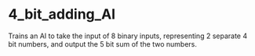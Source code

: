 # 4_bit_adding_AI
Trains an AI to take the input of 8 binary inputs, representing 2 separate 4 bit numbers, and output the 5 bit sum of the two numbers.
